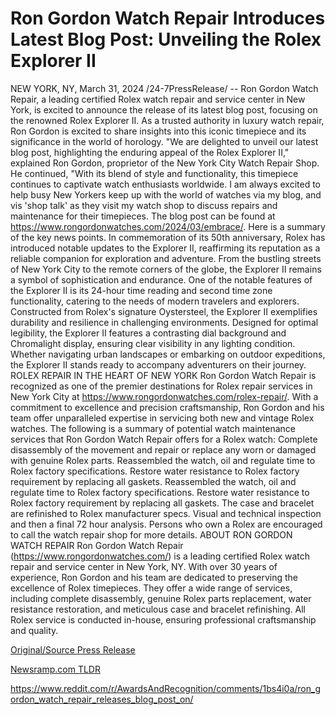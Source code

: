 # Ron Gordon Watch Repair Introduces Latest Blog Post: Unveiling the Rolex Explorer II

NEW YORK, NY, March 31, 2024 /24-7PressRelease/ -- Ron Gordon Watch Repair, a leading certified Rolex watch repair and service center in New York, is excited to announce the release of its latest blog post, focusing on the renowned Rolex Explorer II. As a trusted authority in luxury watch repair, Ron Gordon is excited to share insights into this iconic timepiece and its significance in the world of horology.  "We are delighted to unveil our latest blog post, highlighting the enduring appeal of the Rolex Explorer II," explained Ron Gordon, proprietor of the New York City Watch Repair Shop. He continued, "With its blend of style and functionality, this timepiece continues to captivate watch enthusiasts worldwide. I am always excited to help busy New Yorkers keep up with the world of watches via my blog, and vis 'shop talk' as they visit my watch shop to discuss repairs and maintenance for their timepieces.  The blog post can be found at https://www.rongordonwatches.com/2024/03/embrace/. Here is a summary of the key news points. In commemoration of its 50th anniversary, Rolex has introduced notable updates to the Explorer II, reaffirming its reputation as a reliable companion for exploration and adventure. From the bustling streets of New York City to the remote corners of the globe, the Explorer II remains a symbol of sophistication and endurance.  One of the notable features of the Explorer II is its 24-hour time reading and second time zone functionality, catering to the needs of modern travelers and explorers. Constructed from Rolex's signature Oystersteel, the Explorer II exemplifies durability and resilience in challenging environments.  Designed for optimal legibility, the Explorer II features a contrasting dial background and Chromalight display, ensuring clear visibility in any lighting condition. Whether navigating urban landscapes or embarking on outdoor expeditions, the Explorer II stands ready to accompany adventurers on their journey.  ROLEX REPAIR IN THE HEART OF NEW YORK  Ron Gordon Watch Repair is recognized as one of the premier destinations for Rolex repair services in New York City at https://www.rongordonwatches.com/rolex-repair/. With a commitment to excellence and precision craftsmanship, Ron Gordon and his team offer unparalleled expertise in servicing both new and vintage Rolex watches.  The following is a summary of potential watch maintenance services that Ron Gordon Watch Repair offers for a Rolex watch:  Complete disassembly of the movement and repair or replace any worn or damaged with genuine Rolex parts. Reassembled the watch, oil and regulate time to Rolex factory specifications. Restore water resistance to Rolex factory requirement by replacing all gaskets. Reassembled the watch, oil and regulate time to Rolex factory specifications. Restore water resistance to Rolex factory requirement by replacing all gaskets. The case and bracelet are refinished to Rolex manufacturer specs. Visual and technical inspection and then a final 72 hour analysis. Persons who own a Rolex are encouraged to call the watch repair shop for more details.  ABOUT RON GORDON WATCH REPAIR  Ron Gordon Watch Repair (https://www.rongordonwatches.com/) is a leading certified Rolex watch repair and service center in New York, NY. With over 30 years of experience, Ron Gordon and his team are dedicated to preserving the excellence of Rolex timepieces. They offer a wide range of services, including complete disassembly, genuine Rolex parts replacement, water resistance restoration, and meticulous case and bracelet refinishing. All Rolex service is conducted in-house, ensuring professional craftsmanship and quality. 

[Original/Source Press Release](https://www.24-7pressrelease.com/press-release/509675/ron-gordon-watch-repair-introduces-latest-blog-post-unveiling-the-rolex-explorer-ii)
                    

[Newsramp.com TLDR](None) 

https://www.reddit.com/r/AwardsAndRecognition/comments/1bs4i0a/ron_gordon_watch_repair_releases_blog_post_on/
